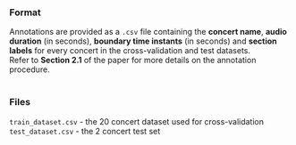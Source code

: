 ### Format
Annotations are provided as a ```.csv``` file containing the **concert name**, **audio duration** (in seconds), **boundary time instants** (in seconds) and **section labels** for every concert in the cross-validation and test datasets. </br> 
Refer to **Section 2.1** of the paper for more details on the annotation procedure.
</br></br>


### Files
```train_dataset.csv``` - the 20 concert dataset used for cross-validation </br>
```test_dataset.csv``` - the 2 concert test set </br>
